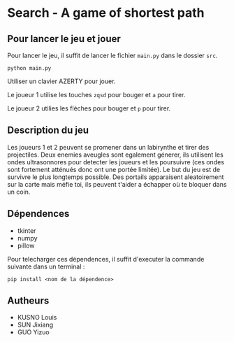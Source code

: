# Search - A game of shortest path

## Pour lancer le jeu et jouer

Pour lancer le jeu, il suffit de lancer le fichier `main.py` dans le dossier `src`.
  
  ```python main.py```

Utiliser un clavier AZERTY pour jouer.

Le joueur 1 utilise les touches `zqsd` pour bouger et `a` pour tirer.

Le joueur 2 utilies les flèches pour bouger et `p` pour tirer.

## Description du jeu

Les joueurs 1 et 2 peuvent se promener dans un labirynthe et tirer des projectiles. Deux enemies aveugles sont egalement génerer, ils utilisent les ondes ultrasonnores pour detecter les joueurs et les poursuivre (ces ondes sont fortement atténués donc ont une portée limitée). Le but du jeu est de survivre le plus longtemps possible. Des portails apparaisent aleatoirement sur la carte mais méfie toi, ils peuvent t'aider a échapper où te bloquer dans un coin.

## Dépendences

- tkinter
- numpy
- pillow

Pour telecharger ces dépendences, il suffit d'executer la commande suivante dans un terminal :

```pip install <nom de la dépendence>```

## Autheurs
- KUSNO Louis
- SUN Jixiang
- GUO Yizuo

